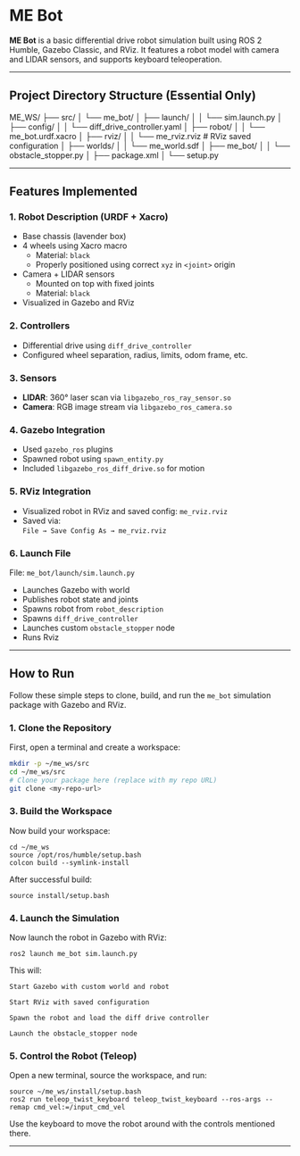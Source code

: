 # ME Bot 

**ME Bot** is a basic differential drive robot simulation built using ROS 2 Humble, Gazebo Classic, and RViz. It features a robot model with camera and LIDAR sensors, and supports keyboard teleoperation. 

---

## Project Directory Structure (Essential Only)

ME_WS/
├── src/
│ └── me_bot/
│ ├── launch/
│ │ └── sim.launch.py
│ ├── config/
│ │ └── diff_drive_controller.yaml 
│ ├── robot/
│ │ └── me_bot.urdf.xacro 
│ ├── rviz/
│ │ └── me_rviz.rviz # RViz saved configuration
│ ├── worlds/
│ │ └── me_world.sdf
│ ├── me_bot/
│ │ └── obstacle_stopper.py 
│ ├── package.xml
│ └── setup.py 

---

## Features Implemented

### 1. Robot Description (URDF + Xacro)
- Base chassis (lavender box)
- 4 wheels using Xacro macro
  - Material: `black`
  - Properly positioned using correct `xyz` in `<joint>` origin
- Camera + LIDAR sensors
  - Mounted on top with fixed joints
  - Material: `black`
- Visualized in Gazebo and RViz

### 2. Controllers
- Differential drive using `diff_drive_controller`
- Configured wheel separation, radius, limits, odom frame, etc.

### 3. Sensors
- **LIDAR**: 360° laser scan via `libgazebo_ros_ray_sensor.so`
- **Camera**: RGB image stream via `libgazebo_ros_camera.so`

### 4. Gazebo Integration
- Used `gazebo_ros` plugins
- Spawned robot using `spawn_entity.py`
- Included `libgazebo_ros_diff_drive.so` for motion

### 5. RViz Integration
- Visualized robot in RViz and saved config: `me_rviz.rviz`
- Saved via:  
  `File → Save Config As → me_rviz.rviz`

### 6. Launch File
File: `me_bot/launch/sim.launch.py`

- Launches Gazebo with world
- Publishes robot state and joints
- Spawns robot from `robot_description`
- Spawns `diff_drive_controller`
- Launches custom `obstacle_stopper` node
- Runs Rviz

---

## How to Run 

Follow these simple steps to clone, build, and run the `me_bot` simulation package with Gazebo and RViz.

### 1. Clone the Repository

First, open a terminal and create a workspace:

```bash
mkdir -p ~/me_ws/src
cd ~/me_ws/src
# Clone your package here (replace with my repo URL)
git clone <my-repo-url>
```

### 3. Build the Workspace

Now build your workspace:

```
cd ~/me_ws
source /opt/ros/humble/setup.bash
colcon build --symlink-install
```

After successful build:

```
source install/setup.bash
```

### 4. Launch the Simulation

Now launch the robot in Gazebo with RViz:

```
ros2 launch me_bot sim.launch.py
```

This will:

    Start Gazebo with custom world and robot

    Start RViz with saved configuration

    Spawn the robot and load the diff drive controller

    Launch the obstacle_stopper node

### 5. Control the Robot (Teleop)

Open a new terminal, source the workspace, and run:

```
source ~/me_ws/install/setup.bash
ros2 run teleop_twist_keyboard teleop_twist_keyboard --ros-args --remap cmd_vel:=/input_cmd_vel
```

Use the keyboard to move the robot around with the controls mentioned there.

---
